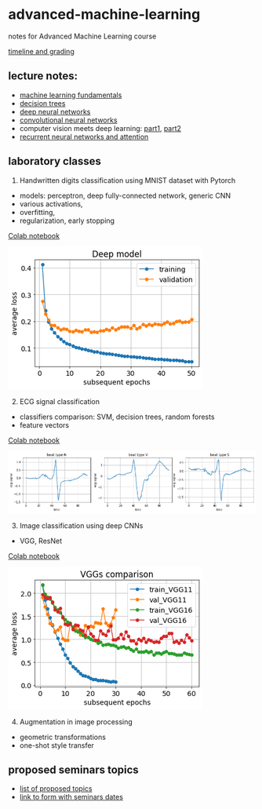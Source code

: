 # advanced-machine-learning
notes for Advanced Machine Learning course

[timeline and grading](intro.pdf)

## lecture notes:
- [machine learning fundamentals](ML_fundamentals.pdf)
- [decision trees](Decision_Trees.pdf)
- [deep neural networks](Deep_NNs.pdf)
- [convolutional neural networks](CNNs.pdf)
- computer vision meets deep learning: [part1](CV1.pdf), [part2](CV2.pdf)
- [recurrent neural networks and attention](RNNs.pdf)

## laboratory classes
1. Handwritten digits classification using MNIST dataset with Pytorch
- models: perceptron, deep fully-connected network, generic CNN
- various activations,
- overfitting,
- regularization, early stopping

[Colab notebook](mnist_in_3_flavours.ipynb)

![overfitted model](Deep.png)

2. ECG signal classification
- classifiers comparison: SVM, decision trees, random forests
- feature vectors

[Colab notebook](ecg_classification.ipynb)

![ecg arrhythimas](signals.png)

3. Image classification using deep CNNs
- VGG, ResNet

[Colab notebook](advancedCNNs.ipynb)

![ecg arrhythimas](VGGs.png)

4. Augmentation in image processing
- geometric transformations
- one-shot style transfer

## proposed seminars topics
- [list of proposed topics](seminars_topics.pdf)
- [link to form with seminars dates](https://docs.google.com/spreadsheets/d/17XoAvYHBRc47nQX9PUHcMtEvUUeJ1rTfJIYHQU3FNUA/edit?usp=sharing) 
